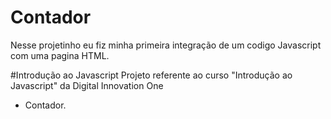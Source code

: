 # Contador
Nesse projetinho eu fiz minha primeira integração de um codigo Javascript com uma pagina HTML.

#Introdução ao Javascript
Projeto referente ao curso "Introdução ao Javascript" da Digital Innovation One
- Contador.

